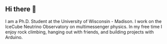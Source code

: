 ## Hi there 👋
I am a Ph.D. Student at the University of Wisconsin - Madison. I work on the IceCube Neutrino Observatory on multimessenger physics. In my free time I enjoy rock climbing, hanging out with friends, and building projects with Arduino. 
<!--
**astrophysics-png/astrophysics-png** is a ✨ _special_ ✨ repository because its `README.md` (this file) appears on your GitHub profile.

Here are some ideas to get you started:

- 🔭 I’m currently working on ...
- 🌱 I’m currently learning ...
- 👯 I’m looking to collaborate on ...
- 🤔 I’m looking for help with ...
- 💬 Ask me about ...
- 📫 How to reach me: ...
- 😄 Pronouns: ...
- ⚡ Fun fact: ...
-->
